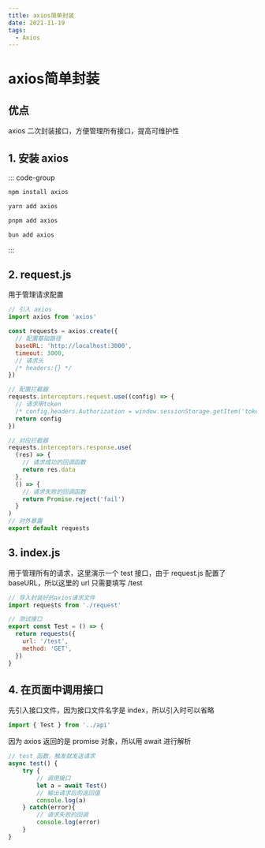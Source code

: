 ```yaml
---
title: axios简单封装
date: 2021-11-19
tags:
  - Axios
---
```


# axios简单封装

## 优点

axios 二次封装接口，方便管理所有接口，提高可维护性

## 1. 安装 axios

::: code-group

```sh [npm]
npm install axios
```

```sh [yarn]
yarn add axios
```

```sh [pnpm]
pnpm add axios
```

```sh [bun]
bun add axios
```

:::

## 2. request.js

用于管理请求配置

```js
// 引入 axios
import axios from 'axios'

const requests = axios.create({
  // 配置基础路径
  baseURL: 'http://localhost:3000',
  timeout: 3000,
  // 请求头
  /* headers:{} */
})

// 配置拦截器
requests.interceptors.request.use((config) => {
  // 请求带token
  /* config.headers.Authorization = window.sessionStorage.getItem('token') */
  return config
})

// 对应拦截器
requests.interceptors.response.use(
  (res) => {
    // 请求成功的回调函数
    return res.data
  },
  () => {
    // 请求失败的回调函数
    return Promise.reject('fail')
  }
)
// 对外暴露
export default requests
```

## 3. index.js

用于管理所有的请求，这里演示一个 test 接口，由于 request.js 配置了 baseURL，所以这里的 url 只需要填写 /test

```js
// 导入封装好的axios请求文件
import requests from './request'

// 测试接口
export const Test = () => {
  return requests({
    url: '/test',
    method: 'GET',
  })
}
```

## 4. 在页面中调用接口

先引入接口文件，因为接口文件名字是 index，所以引入时可以省略

```js
import { Test } from '../api'
```

因为 axios 返回的是 promise 对象，所以用 await 进行解析

```js
// test 函数，触发就发送请求
async test() {
	try {
		// 调用接口
		let a = await Test()
		// 输出请求后的返回值
		console.log(a)
	} catch(error){
		// 请求失败的回调
		console.log(error)
	}
}
```

